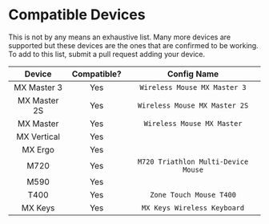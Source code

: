 # Compatible Devices

This is not by any means an exhaustive list. Many more devices are supported but these devices are the ones that are confirmed to be working. To add to this list, submit a pull request adding your device.

|    Device    | Compatible? |         Config Name          |
|:------------:|:-----------:|:----------------------------:|
| MX Master 3  |     Yes     | `Wireless Mouse MX Master 3` |
| MX Master 2S |     Yes     | `Wireless Mouse MX Master 2S` |
|  MX Master   |     Yes     | `Wireless Mouse MX Master`   |
| MX Vertical  |     Yes     |                              |
|   MX Ergo    |     Yes     |                              |
|     M720     |     Yes     | `M720 Triathlon Multi-Device Mouse` |
|     M590     |     Yes     |                              |
|     T400     |     Yes     | `Zone Touch Mouse T400`      |
|   MX Keys    |     Yes     | `MX Keys Wireless Keyboard`  |
